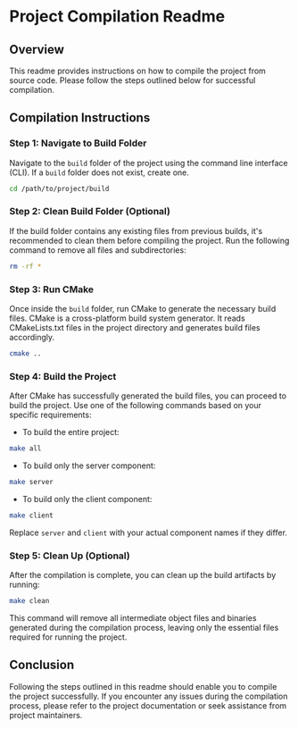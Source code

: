  
# Project Compilation Readme

## Overview

This readme provides instructions on how to compile the project from source code. Please follow the steps outlined below for successful compilation.

## Compilation Instructions

### Step 1: Navigate to Build Folder

Navigate to the `build` folder of the project using the command line interface (CLI). If a `build` folder does not exist, create one.

```bash
cd /path/to/project/build
```

### Step 2: Clean Build Folder (Optional)

If the build folder contains any existing files from previous builds, it's recommended to clean them before compiling the project. Run the following command to remove all files and subdirectories:

```bash
rm -rf *
```

### Step 3: Run CMake

Once inside the `build` folder, run CMake to generate the necessary build files. CMake is a cross-platform build system generator. It reads CMakeLists.txt files in the project directory and generates build files accordingly.

```bash
cmake ..
```

### Step 4: Build the Project

After CMake has successfully generated the build files, you can proceed to build the project. Use one of the following commands based on your specific requirements:

- To build the entire project:

```bash
make all
```

- To build only the server component:

```bash
make server
```

- To build only the client component:

```bash
make client
```

Replace `server` and `client` with your actual component names if they differ.

### Step 5: Clean Up (Optional)

After the compilation is complete, you can clean up the build artifacts by running:

```bash
make clean
```

This command will remove all intermediate object files and binaries generated during the compilation process, leaving only the essential files required for running the project.

## Conclusion

Following the steps outlined in this readme should enable you to compile the project successfully. If you encounter any issues during the compilation process, please refer to the project documentation or seek assistance from project maintainers.